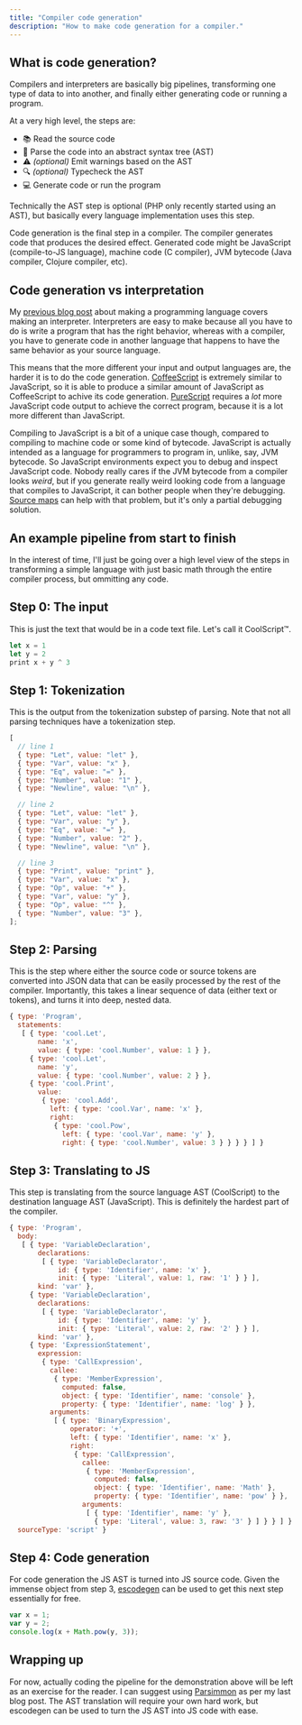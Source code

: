 ```yaml
---
title: "Compiler code generation"
description: "How to make code generation for a compiler."
---
```


## What is code generation?

Compilers and interpreters are basically big pipelines, transforming one type of data to into another, and finally either generating code or running a program.

At a very high level, the steps are:

- 📚 Read the source code
- 🌲 Parse the code into an abstract syntax tree (AST)
- ️️⚠️ _(optional)_ Emit warnings based on the AST
- 🔍 _(optional)_ Typecheck the AST
- 💻 Generate code or run the program

Technically the AST step is optional (PHP only recently started using an AST), but basically every language implementation uses this step.

Code generation is the final step in a compiler. The compiler generates code that produces the desired effect. Generated code might be JavaScript (compile-to-JS language), machine code (C compiler), JVM bytecode (Java compiler, Clojure compiler, etc).

## Code generation vs interpretation

My [previous blog post][1] about making a programming language covers making an interpreter. Interpreters are easy to make because all you have to do is write a program that has the right behavior, whereas with a compiler, you have to generate code in another language that happens to have the same behavior as your source language.

This means that the more different your input and output languages are, the harder it is to do the code generation. [CoffeeScript][2] is extremely similar to JavaScript, so it is able to produce a similar amount of JavaScript as CoffeeScript to achive its code generation. [PureScript][3] requires a _lot_ more JavaScript code output to achieve the correct program, because it is a lot more different than JavaScript.

Compiling to JavaScript is a bit of a unique case though, compared to compiling to machine code or some kind of bytecode. JavaScript is actually intended as a language for programmers to program in, unlike, say, JVM bytecode. So JavaScript environments expect you to debug and inspect JavaScript code. Nobody really cares if the JVM bytecode from a compiler looks _weird_, but if you generate really weird looking code from a language that compiles to JavaScript, it can bother people when they're debugging. [Source maps][4] can help with that problem, but it's only a partial debugging solution.

## An example pipeline from start to finish

In the interest of time, I'll just be going over a high level view of the steps in transforming a simple language with just basic math through the entire compiler process, but ommitting any code.

## Step 0: The input

This is just the text that would be in a code text file. Let's call it CoolScript™.

```js
let x = 1
let y = 2
print x + y ^ 3
```

## Step 1: Tokenization

This is the output from the tokenization substep of parsing. Note that not all parsing techniques have a tokenization step.

```js
[
  // line 1
  { type: "Let", value: "let" },
  { type: "Var", value: "x" },
  { type: "Eq", value: "=" },
  { type: "Number", value: "1" },
  { type: "Newline", value: "\n" },

  // line 2
  { type: "Let", value: "let" },
  { type: "Var", value: "y" },
  { type: "Eq", value: "=" },
  { type: "Number", value: "2" },
  { type: "Newline", value: "\n" },

  // line 3
  { type: "Print", value: "print" },
  { type: "Var", value: "x" },
  { type: "Op", value: "+" },
  { type: "Var", value: "y" },
  { type: "Op", value: "^" },
  { type: "Number", value: "3" },
];
```

## Step 2: Parsing

This is the step where either the source code or source tokens are converted into JSON data that can be easily processed by the rest of the compiler. Importantly, this takes a linear sequence of data (either text or tokens), and turns it into deep, nested data.

```js
{ type: 'Program',
  statements:
   [ { type: 'cool.Let',
       name: 'x',
       value: { type: 'cool.Number', value: 1 } },
     { type: 'cool.Let',
       name: 'y',
       value: { type: 'cool.Number', value: 2 } },
     { type: 'cool.Print',
       value:
        { type: 'cool.Add',
          left: { type: 'cool.Var', name: 'x' },
          right:
           { type: 'cool.Pow',
             left: { type: 'cool.Var', name: 'y' },
             right: { type: 'cool.Number', value: 3 } } } } ] }
```

## Step 3: Translating to JS

This step is translating from the source language AST (CoolScript) to the destination language AST (JavaScript). This is definitely the hardest part of the compiler.

```js
{ type: 'Program',
  body:
   [ { type: 'VariableDeclaration',
       declarations:
        [ { type: 'VariableDeclarator',
            id: { type: 'Identifier', name: 'x' },
            init: { type: 'Literal', value: 1, raw: '1' } } ],
       kind: 'var' },
     { type: 'VariableDeclaration',
       declarations:
        [ { type: 'VariableDeclarator',
            id: { type: 'Identifier', name: 'y' },
            init: { type: 'Literal', value: 2, raw: '2' } } ],
       kind: 'var' },
     { type: 'ExpressionStatement',
       expression:
        { type: 'CallExpression',
          callee:
           { type: 'MemberExpression',
             computed: false,
             object: { type: 'Identifier', name: 'console' },
             property: { type: 'Identifier', name: 'log' } },
          arguments:
           [ { type: 'BinaryExpression',
               operator: '+',
               left: { type: 'Identifier', name: 'x' },
               right:
                { type: 'CallExpression',
                  callee:
                   { type: 'MemberExpression',
                     computed: false,
                     object: { type: 'Identifier', name: 'Math' },
                     property: { type: 'Identifier', name: 'pow' } },
                  arguments:
                   [ { type: 'Identifier', name: 'y' },
                     { type: 'Literal', value: 3, raw: '3' } ] } } ] } } ],
  sourceType: 'script' }
```

## Step 4: Code generation

For code generation the JS AST is turned into JS source code. Given the immense object from step 3, [escodegen][4] can be used to get this next step essentially for free.

```js
var x = 1;
var y = 2;
console.log(x + Math.pow(y, 3));
```

## Wrapping up

For now, actually coding the pipeline for the demonstration above will be left as an exercise for the reader. I can suggest using [Parsimmon][5] as per my last blog post. The AST translation will require your own hard work, but escodegen can be used to turn the JS AST into JS code with ease.

[1]: /blog/2016/11/01/making-a-language/
[2]: http://coffeescript.org/
[3]: http://www.purescript.org/
[4]: https://github.com/estools/escodegen
[5]: https://github.com/jneen/parsimmon
